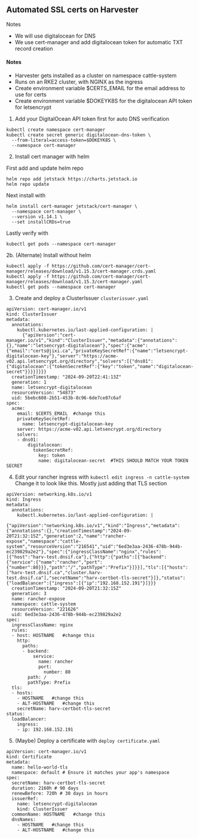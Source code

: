 ## Automated SSL certs on Harvester
Notes
- We will use digitalocean for DNS
- We use cert-manager and add digitalocean token for automatic TXT record creation


#### Notes
- Harvester gets installed as a cluster on namespace cattle-system
- Runs on an RKE2 cluster, with NGINX as the ingress
- Create environment variable $CERTS_EMAIL for the email address to use for certs
- Create environment variable $DOKEYK8S for the digitalocean API token for letsencrypt

  
1. Add your DigitalOcean API token first for auto DNS verification
```
kubectl create namespace cert-manager
kubectl create secret generic digitalocean-dns-token \
  --from-literal=access-token=$DOKEYK8S \
  --namespace cert-manager
```

2. Install cert manager with helm

First add and update helm repo
```
helm repo add jetstack https://charts.jetstack.io
helm repo update
```

Next install with
```
helm install cert-manager jetstack/cert-manager \
  --namespace cert-manager \
  --version v1.14.1 \
  --set installCRDs=true
```

Lastly verify with
```
kubectl get pods --namespace cert-manager
```
2b. (Alternate) Install without helm
```
kubectl apply -f https://github.com/cert-manager/cert-manager/releases/download/v1.15.3/cert-manager.crds.yaml
kubectl apply -f https://github.com/cert-manager/cert-manager/releases/download/v1.15.3/cert-manager.yaml
kubectl get pods --namespace cert-manager
```

3. Create and deploy a ClusterIssuer `clusterissuer.yaml`
```
apiVersion: cert-manager.io/v1
kind: ClusterIssuer
metadata:
  annotations:
    kubectl.kubernetes.io/last-applied-configuration: |
      {"apiVersion":"cert-manager.io/v1","kind":"ClusterIssuer","metadata":{"annotations":{},"name":"letsencrypt-digitalocean"},"spec":{"acme":{"email":"certs@jixi.ca","privateKeySecretRef":{"name":"letsencrypt-digitalocean-key"},"server":"https://acme-v02.api.letsencrypt.org/directory","solvers":[{"dns01":{"digitalocean":{"tokenSecretRef":{"key":"token","name":"digitalocean-secret"}}}}]}}}
  creationTimestamp: "2024-09-20T22:41:13Z"
  generation: 1
  name: letsencrypt-digitalocean
  resourceVersion: "54873"
  uid: 5bebc608-2b51-453b-8c96-6de7ce87c6af
spec:
  acme:
    email: $CERTS_EMAIL  #change this
    privateKeySecretRef:
      name: letsencrypt-digitalocean-key
    server: https://acme-v02.api.letsencrypt.org/directory
    solvers:
    - dns01:
        digitalocean:
          tokenSecretRef:
            key: token
            name: digitalocean-secret  #THIS SHOULD MATCH YOUR TOKEN SECRET
```

4. Edit your rancher ingress with `kubectl edit ingress -n cattle-system`
Change it to look like this. Mostly just adding that TLS section
```
apiVersion: networking.k8s.io/v1
kind: Ingress
metadata:
  annotations:
    kubectl.kubernetes.io/last-applied-configuration: |
      {"apiVersion":"networking.k8s.io/v1","kind":"Ingress","metadata":{"annotations":{},"creationTimestamp":"2024-09-20T21:32:15Z","generation":2,"name":"rancher-expose","namespace":"cattle-system","resourceVersion":"216541","uid":"6ed3e3aa-2436-478b-944b-ec239829a2e2"},"spec":{"ingressClassName":"nginx","rules":[{"host":"harv-test.dnsif.ca"},{"http":{"paths":[{"backend":{"service":{"name":"rancher","port":{"number":80}}},"path":"/","pathType":"Prefix"}]}}],"tls":[{"hosts":["harv-test.dnsif.ca","cluster.harv-test.dnsif.ca"],"secretName":"harv-certbot-tls-secret"}]},"status":{"loadBalancer":{"ingress":[{"ip":"192.168.152.191"}]}}}
  creationTimestamp: "2024-09-20T21:32:15Z"
  generation: 3
  name: rancher-expose
  namespace: cattle-system
  resourceVersion: "221626"
  uid: 6ed3e3aa-2436-478b-944b-ec239829a2e2
spec:
  ingressClassName: nginx
  rules:
  - host: HOSTNAME   #change this
    http:
      paths:
      - backend:
          service:
            name: rancher
            port:
              number: 80
        path: /
        pathType: Prefix
  tls:
  - hosts:
    - HOSTNAME   #change this
    - ALT-HOSTNAME   #change this
    secretName: harv-certbot-tls-secret
status:
  loadBalancer:
    ingress:
    - ip: 192.168.152.191
```



5. (Maybe) Deploy a certificate with `deploy certificate.yaml`
```
apiVersion: cert-manager.io/v1
kind: Certificate
metadata:
  name: hello-world-tls
  namespace: default # Ensure it matches your app's namespace
spec:
  secretName: harv-certbot-tls-secret
  duration: 2160h # 90 days
  renewBefore: 720h # 30 days in hours
  issuerRef:
    name: letsencrypt-digitalocean
    kind: ClusterIssuer
  commonName: HOSTNAME   #change this
  dnsNames:
    - HOSTNAME   #change this
    - ALT-HOSTNAME   #change this
```
